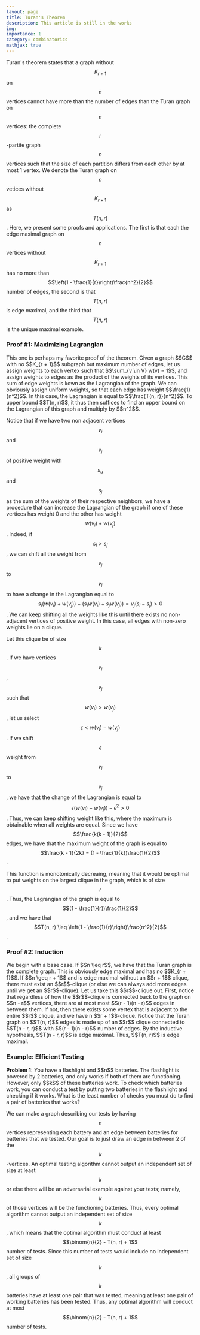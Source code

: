 ```yaml
---
layout: page
title: Turan's Theorem
description: This article is still in the works
img: 
importance: 1
category: combinatorics
mathjax: true
---
```

<script async src="https://www.googletagmanager.com/gtag/js?id=G-0823RLC0T3"></script>
<script>
  window.dataLayer = window.dataLayer || [];
  function gtag(){dataLayer.push(arguments);}
  gtag('js', new Date());

  gtag('config', 'G-0823RLC0T3');
</script>

Turan's theorem states that a graph without $$K_{r + 1}$$ on $$n$$ vertices cannot have more than the number of edges than the Turan graph on $$n$$ vertices: the complete $$r$$-partite graph $$n$$ vertices such that the size of each partition differs from each other by at most 1 vertex. We denote the Turan graph on $$n$$ vetices without $$K_{r + 1}$$ as $$T(n, r)$$. Here, we present some proofs and applications. The first is that each the edge maximal graph on $$n$$ vertices without $$K_{r + 1}$$ has no more than $$\left(1 - \frac{1}{r}\right)\frac{n^2}{2}$$ number of edges, the second is that $$T(n, r)$$ is edge maximal, and the third that $$T(n, r)$$ is the unique maximal example.

<h3> Proof #1: Maximizing Lagrangian </h3>
This one is perhaps my favorite proof of the theorem. Given a graph $$G$$ with no $$K_{r + 1}$$ subgraph but maximum number of edges, let us assign weights to each vertex such that $$\sum_{v \in V} w(v) = 1$$, and assign weights to edges as the product of the weights of its vertices. This sum of edge weights is kown as the Lagrangian of the graph. We can obviously assign uniform weights, so that each edge has weight $$\frac{1}{n^2}$$. In this case, the Lagrangian is equal to $$\frac{T(n, r)}{n^2}$$. To upper bound $$T(n, r)$$, it thus then suffices to find an upper bound on the Lagrangian of this graph and multiply by $$n^2$$.

Notice that if we have two non adjacent vertices $$v_i$$ and $$v_j$$ of positive weight with $$s_u$$ and $$s_j$$ as the sum of the weights of their respective neighbors, we have a procedure that can increase the Lagrangian of the graph if one of these vertices has weight 0 and the other has weight $$w(v_i) + w(v_j)$$. Indeed, if $$s_i > s_j$$, we can shift all the weight from $$v_j$$ to $$v_i$$ to have a change in the Lagrangian equal to $$s_i(w(v_i) + w(v_j)) - (s_iw(v_i) + s_jw(v_j))  = v_j(s_i - s_j) > 0$$. We can keep shifting all the weights like this until there exists no non-adjacent vertices of positive weight. In this case, all edges with non-zero weights lie on a clique.

Let this clique be of size $$k$$. If we have vertices $$v_i$$, $$v_j$$ such that $$w(v_i) > w(v_j)$$, let us select $$\epsilon < w(v_i) - w(v_j)$$. If we shift $$\epsilon$$ weight from $$v_i$$ to $$v_j$$, we have that the change of the Lagrangian is equal to $$\epsilon(w(v_i) - w(v_j)) - \epsilon^2 > 0$$. Thus, we can keep shifting weight like this, where the maximum is obtainable when all weights are equal. Since we have $$\frac{k(k - 1)}{2}$$ edges, we have that the maximum weight of the graph is equal to $$\frac{k - 1}{2k} = (1 - \frac{1}{k})\frac{1}{2}$$.

This function is monotonically decreaing, meaning that it would be optimal to put weights on the largest clique in the graph, which is of size $$r$$. Thus, the Lagrangian of the graph is equal to $$(1 - \frac{1}{r})\frac{1}{2}$$, and we have that $$T(n, r) \leq \left(1 - \frac{1}{r}\right)\frac{n^2}{2}$$.

<h3> Proof #2: Induction </h3>
We begin with a base case. If $$n \leq r$$, we have that the Turan graph is the complete graph. This is obviously edge maximal and has no $$K_{r + 1}$$. If $$n \geq r + 1$$ and is edge maximal without an $$r + 1$$ clique, there must exist an $$r$$-clique (or else we can always add more edges until we get an $$r$$-clique). Let us take this $$r$$-clique out. First, notice that regardless of how the $$r$$-clique is connected back to the graph on $$n - r$$ vertices, there are at most most $$(r - 1)(n - r)$$ edges in between them. If not, then there exists some vertex that is adjacent to the entire $$r$$ clique, and we have n $$r + 1$$-clique. Notice that the Turan graph on $$T(n, r)$$ edges is made up of an $$r$$ clique connected to $$T(n - r, r)$$ with $$(r - 1)(n - r)$$ number of edges. By the inductive hypothesis, $$T(n - r, r)$$ is edge maximal. Thus, $$T(n, r)$$ is edge maximal.

<h3> Example: Efficient Testing</h3>
<b>Problem 1:</b> You have a flashlight and $$n$$ batteries. The flashlight is powered by 2 batteries, and only works if both of them are functioning. However, only $$k$$ of these batteries work. To check which batteries work, you can conduct a test by putting two batteries in the flashlight and checking if it works. What is the least number of checks you must do to find a pair of batteries that works?

We can make a graph describing our tests by having $$n$$ vertices representing each battery and an edge between batteries for batteries that we tested. Our goal is to just draw an edge in between 2 of the $$k$$-vertices. An optimal testing algorithm cannot output an independent set of size at least $$k$$ or else there will be an adversarial example against your tests; namely, $$k$$ of those vertices will be the functioning batteries. Thus, every optimal algorithm cannot output an independent set of size $$k$$, which means that the optimal algorithm must conduct at least $$\binom{n}{2} - T(n, r) + 1$$ number of tests. Since this number of tests would include no independent set of size $$k$$, all groups of $$k$$ batteries have at least one pair that was tested, meaning at least one pair of working batteries has been tested. Thus, any optimal algorithm will conduct at most $$\binom{n}{2} - T(n, r) + 1$$ number of tests.